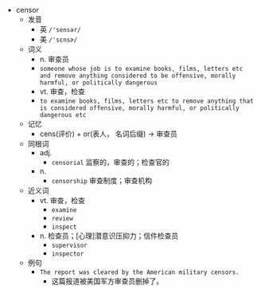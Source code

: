 - censor
  - 发音
    - 英 `/'sensər/`
    - 美 `/'sɛnsɚ/`
  - 词义
    - n. 审查员
    - `someone whose job is to examine books, films, letters etc and remove anything considered to be offensive, morally harmful, or politically dangerous`
    - vt. 审查，检查
    - `to examine books, films, letters etc to remove anything that is considered offensive, morally harmful, or politically dangerous etc`
  - 记忆
    - cens(评价) + or(表人， 名词后缀) → 审查员
  - 同根词
    - adj.
      - `censorial` 监察的，审查的；检查官的
    - n.
      - `censorship` 审查制度；审查机构
  - 近义词
    - vt. 审查，检查
      - `examine`
      - `review`
      - `inspect`
    - n. 检查员；[心理]潜意识压抑力；信件检查员
      - `supervisor`
      - `inspector`
  - 例句
    - `The report was cleared by the American military censors.`
      - 这篇报道被美国军方审查员删掉了。

